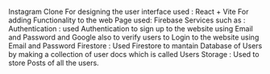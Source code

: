 Instagram Clone
 For designing the user interface used :
 React + Vite
 For adding Functionality to the web Page used:
 Firebase Services such as :
  Authentication :
  used Authentication to sign up to the website using Email and Password and Google also  to 
  verify users to Login to the website using Email and Password
  Firestore :
  Used Firestore to mantain Database of Users by making a collection of user docs which is called Users
  Storage :
  Used to store Posts of all the users.
 

